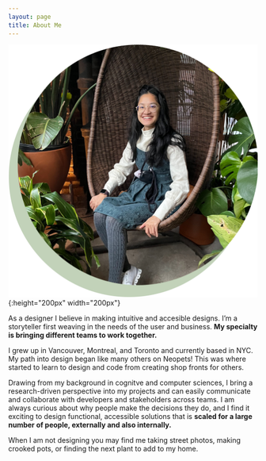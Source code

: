 ```yaml
---
layout: page
title: About Me
---
```


![profileimage](/images/plantdp.png){:height="200px" width="200px"}

As a designer I believe in making intuitive and accesible designs. I’m a storyteller first weaving in the needs of the user and business. **My specialty is bringing different teams to work together.** 

I grew up in Vancouver, Montreal, and Toronto and currently based in NYC. My path into design began like many others on Neopets! This was where started to learn to design and code from creating shop fronts for others. 

Drawing from my background in cognitve and computer sciences, I bring a research-driven perspective into my projects and can easily communicate and collaborate with developers and stakeholders across teams. I am always curious about why people make the decisions they do, and I find it exciting to design functional, accessible solutions that is **scaled for a large number of people, externally and also internally.**

When I am not designing you may find me taking street photos, making crooked pots, or finding the next plant to add to my home. 